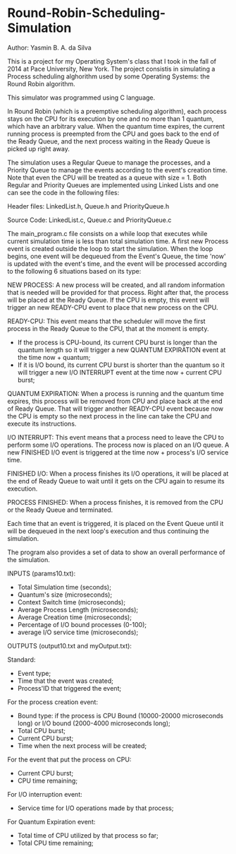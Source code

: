 # Round-Robin-Scheduling-Simulation

Author: Yasmin B. A. da Silva

This is a project for my Operating System's class that I took in the fall of 2014 at Pace University, New York. 
The project consistis in simulating a Process scheduling alghorithm used by some Operating Systems: the Round Robin algorithm. 

This simulator was programmed using C language. 

In Round Robin (which is a preemptive scheduling algorithm), each process stays on the CPU for its execution by one and no more than 1 quantum, which have an arbitrary value. When the quantum time expires, the current running process is preempted from the CPU and goes back to the end of the Ready Queue, and the next process waiting in the Ready Queue is picked up right away. 

The simulation uses a Regular Queue to manage the processes, and a Priority Queue to manage the events according to the event's creation time. Note that even the CPU will be treated as a queue with size = 1. Both Regular and Priority Queues are implemented using Linked Lists and one can see the code in the following files: 

Header files: LinkedList.h, Queue.h and PriorityQueue.h

Source Code: LinkedList.c, Queue.c and PriorityQueue.c

The main_program.c file consists on a while loop that executes while current simulation time is less than total simulation time.
A first new Process event is created outside the loop to start the simulation.
When the loop begins, one event will be dequeued from the Event's Queue, the time 'now' is updated with the event's time, and the event will be processed according to the following 6 situations based on its type:

NEW PROCESS: A new process will be created, and all random information that is needed will be provided for that process. Right after that, the process will be placed at the Ready Queue. If the CPU is empty, this event will trigger an new READY-CPU event to place that new process on the CPU.

READY-CPU: This event means that the scheduler will move the first process in the Ready Queue to the CPU, that at the moment is empty. 
- If the process is CPU-bound, its current CPU burst is longer than the quantum length so it will trigger a new QUANTUM EXPIRATION event at the time now + quantum; 
- If it is I/O bound, its current CPU burst is shorter than the quantum so it will trigger a new I/O INTERRUPT event at the time now + current CPU burst;

QUANTUM EXPIRATION: When a process is running and the quantum time expires, this process will be removed from CPU and place back at the end of Ready Queue. That will trigger another READY-CPU event because now the CPU is empty so the next process in the line can take the CPU and execute its instructions.

I/O INTERRUPT: This event means that a process need to leave the CPU to perform some I/O operations. The process now is placed on an I/O queue. A new FINISHED I/O event is triggered at the time now + process's I/O service time.

FINISHED I/O: When a process finishes its I/O operations, it will be placed at the end of Ready Queue to wait until it gets on the CPU again to resume its execution.

PROCESS FINISHED: When a process finishes, it is removed from the CPU or the Ready Queue and terminated.

Each time that an event is triggered, it is placed on the Event Queue until it will be dequeued in the next loop's execution and thus continuing the simulation.

The program also provides a set of data to show an overall performance of the simulation.

INPUTS (params10.txt): 

  - Total Simulation time (seconds);
  - Quantum's size (microseconds);
  - Context Switch time (microseconds);  
  - Average Process Length (microseconds);
  - Average Creation time (microseconds);
  - Percentage of I/O bound processes (0-100);
  - average I/O service time (microseconds);
  
OUTPUTS (output10.txt and myOutput.txt):

Standard:
  - Event type;
  - Time that the event was created;
  - Process'ID that triggered the event;
  
For the process creation event:
  - Bound type: if the process is CPU Bound (10000-20000 microseconds long) or I/O bound (2000-4000 microseconds long);
  - Total CPU burst;
  - Current CPU burst;
  - Time when the next process will be created;
  
For the event that put the process on CPU:
  - Current CPU burst;
  - CPU time remaining;
  
For I/O interruption event:
  - Service time for I/O operations made by that process;
  
For Quantum Expiration event:
  - Total time of CPU utilized by that process so far; 
  - Total CPU time remaining;
